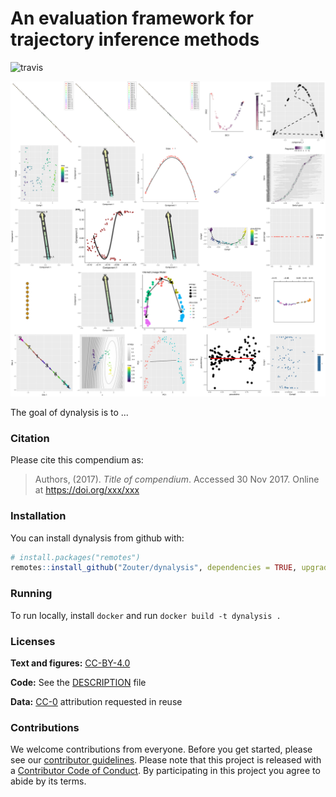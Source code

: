 
<!-- README.md is generated from README.Rmd. Please edit that file -->
An evaluation framework for trajectory inference methods
========================================================

![travis](https://travis-ci.com/Zouter/dynalysis.svg?token=pzNqJjk3yapU1Hk7sDg8&branch=master)

![overview](analysis/figures/toy_method_plots/grid.png)

The goal of dynalysis is to ...

### Citation

Please cite this compendium as:

> Authors, (2017). *Title of compendium*. Accessed 30 Nov 2017. Online at <https://doi.org/xxx/xxx>

### Installation

You can install dynalysis from github with:

``` r
# install.packages("remotes")
remotes::install_github("Zouter/dynalysis", dependencies = TRUE, upgrade_dependencies = TRUE)
```

### Running

To run locally, install `docker` and run `docker build -t dynalysis .`

### Licenses

**Text and figures:** [CC-BY-4.0](http://creativecommons.org/licenses/by/4.0/)

**Code:** See the [DESCRIPTION](DESCRIPTION) file

**Data:** [CC-0](http://creativecommons.org/publicdomain/zero/1.0/) attribution requested in reuse

### Contributions

We welcome contributions from everyone. Before you get started, please see our [contributor guidelines](CONTRIBUTING.md). Please note that this project is released with a [Contributor Code of Conduct](CONDUCT.md). By participating in this project you agree to abide by its terms.
